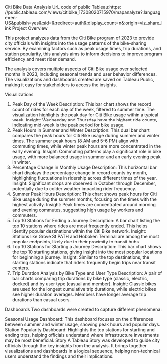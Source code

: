 Citi Bike Data Analysis
UrL code of public Tableau:https: //public.tableau.com/views/citibike_17308020715970/mapanalyze?:language=en-US&publish=yes&:sid=&:redirect=auth&:display_count=n&:origin=viz_share_link
Project Overview

This project analyzes data from the Citi Bike program of 2023 to provide city officials with insights into the usage patterns of the bike-sharing service. By examining factors such as peak usage times, trip durations, and station popularity, this analysis aims to inform decisions to improve program efficiency and meet rider demand.

The analysis covers multiple aspects of Citi Bike usage over selected months in 2023, including seasonal trends and user behavior differences. The visualizations and dashboards created are saved on Tableau Public, making it easy for stakeholders to access the insights.

Visualizations

1. Peak Day of the Week
Description: This bar chart shows the record count of rides for each day of the week, filtered to summer time. The visualization highlights the peak day for Citi Bike usage within a typical week.
Insight: Wednesday and Thursday have the highest ride counts, indicating mid-week is the peak period for bike usage.
2. Peak Hours in Summer and Winter
Description: This dual bar chart compares the peak hours for Citi Bike usage during summer and winter times. The summer peak hours (8 AM and 5-6 PM) align with commuting times, while winter peak hours are more concentrated in the early evening.
Insight: Commuting patterns play a significant role in bike usage, with more balanced usage in summer and an early evening peak in winter.
3. Percentage Change in Monthly Usage
Description: This horizontal bar chart displays the percentage change in record counts by month, highlighting fluctuations in ridership across different times of the year.
Insight: Significant drops are observed in October through December, potentially due to colder weather impacting rider frequency.
4. Summer Peak Hours
Description: This chart shows peak hours for Citi Bike usage during the summer months, focusing on the times with the highest activity.
Insight: Peak times are concentrated around morning and evening commutes, suggesting high usage by workers and commuters.
5. Top 10 Stations for Ending a Journey
Description: A bar chart listing the top 10 stations where rides are most frequently ended. This helps identify popular destinations within the Citi Bike network.
Insight: Stations like Grove St PATH and Hoboken Terminal are among the most popular endpoints, likely due to their proximity to transit hubs.
6. Top 10 Stations for Starting a Journey
Description: This bar chart shows the top 10 starting stations, giving insight into the most popular locations for beginning a journey.
Insight: Similar to the top destinations, the starting stations indicate that riders frequently begin trips near transit centers.
7. Trip Duration Analysis by Bike Type and User Type
Description: A pair of bar charts comparing trip durations by bike type (classic, electric, docked) and by user type (casual and member).
Insight: Classic bikes are used for the longest cumulative trip durations, while electric bikes see higher duration averages. Members have longer average trip durations than casual users.


Dashboards
Two dashboards were created to capture different phenomena:

Seasonal Usage Dashboard: This dashboard focuses on the differences between summer and winter usage, showing peak hours and popular days.
Station Popularity Dashboard: Highlights the top stations for starting and ending trips, helping officials understand where infrastructure investments may be most beneficial.
Story
A Tableau Story was developed to guide city officials through the key insights from the analysis. It brings together visualizations and dashboards in a logical sequence, helping non-technical users understand the findings and their implications.

